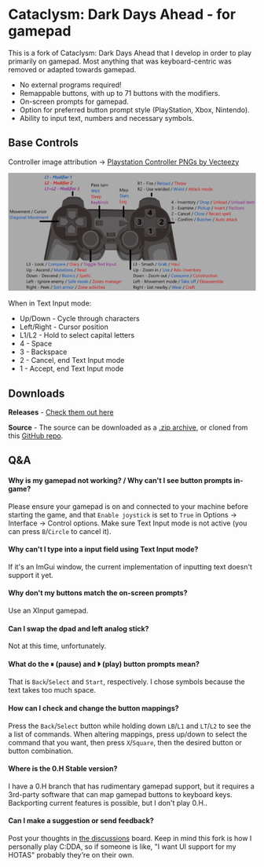 # Cataclysm: Dark Days Ahead - for gamepad

This is a fork of Cataclysm: Dark Days Ahead that I develop in order to play primarily on gamepad. Most anything that was keyboard-centric was removed or adapted towards gamepad.
* No external programs required!
* Remappable buttons, with up to 71 buttons with the modifiers.
* On-screen prompts for gamepad.
* Option for preferred button prompt style (PlayStation, Xbox, Nintendo).
* Ability to input text, numbers and necessary symbols.

## Base Controls

Controller image attribution -> [Playstation Controller PNGs by Vecteezy](https://www.vecteezy.com/free-png/playstation-controller)
<p align="center">
    <img src="./data/CDDA-controls.png" alt="CDDA controls">
</p>

When in Text Input mode:
* Up/Down - Cycle through characters
* Left/Right - Cursor position
* L1/L2 - Hold to select capital letters
* 4 - Space
* 3 - Backspace
* 2 - Cancel, end Text Input mode
* 1 - Accept, end Text Input mode


## Downloads

**Releases** - [Check them out here](https://github.com/Kilvoctu/Cataclysm-DDA/releases)

**Source** - The source can be downloaded as a [.zip archive](https://github.com/Kilvoctu/Cataclysm-DDA/archive/master.zip), or cloned from this [GitHub repo](https://github.com/Kilvoctu/Cataclysm-DDA/).


## Q&A

#### Why is my gamepad not working? / Why can't I see button prompts in-game?

Please ensure your gamepad is on and connected to your machine before starting the game, and that `Enable joystick` is set to `True` in Options -> Interface -> Control options. Make sure Text Input mode is not active (you can press `B`/`Circle` to cancel it).

#### Why can't I type into a input field using Text Input mode?

If it's an ImGui window, the current implementation of inputting text doesn't support it yet.

#### Why don't my buttons match the on-screen prompts?

Use an XInput gamepad.

#### Can I swap the dpad and left analog stick?

Not at this time, unfortunately.

#### What do the &#x23F8; (pause) and &#x23F5; (play) button prompts mean?
That is `Back`/`Select` and `Start`, respectively. I chose symbols because the text takes too much space.

#### How can I check and change the button mappings?

Press the `Back`/`Select` button while holding down `LB`/`L1` and `LT`/`L2` to see the a list of commands. When altering mappings, press up/down to select the command that you want, then press `X`/`Square`, then the desired button or button combination.

#### Where is the 0.H Stable version?

I have a 0.H branch that has rudimentary gamepad support, but it requires a 3rd-party software that can map gamepad buttons to keyboard keys. Backporting current features is possible, but I don't play 0.H..

#### Can I make a suggestion or send feedback?

Post your thoughts in [the discussions](https://github.com/Kilvoctu/Cataclysm-DDA/discussions) board. Keep in mind this fork is how I personally play C:DDA, so if someone is like, "I want UI support for my HOTAS" probably they're on their own.